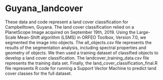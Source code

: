 # Guyana_landcover
These data and code represent a land cover classification for Campbelltown, Guyana. The land cover classification relied on a PlanetScope Image acquired on September 19th, 2019. Using the Large-Scale Mean-Shift algorithm (LSMS) in ORFEO Toolbox, Version 7.0, we segmented the image into objects. The all_objects.csv file represents the results of the segmentation analysis, including spectral properties and geometry of objects. We then used a training dataset of classified objects to develop a land cover classification. The landcover_training_data.csv file represents the training data set. Finally, the land_cover_classification_final.R file represents R code for running a Support Vector Machine to  predict land cover classes for the full dataset.
